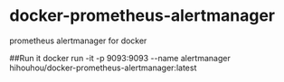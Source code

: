 # docker-prometheus-alertmanager
prometheus alertmanager for docker


##Run it
docker run -it -p 9093:9093 --name alertmanager hihouhou/docker-prometheus-alertmanager:latest
